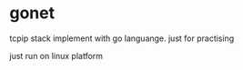 # gonet


tcpip stack implement with go languange.
just for practising


just run on linux platform
